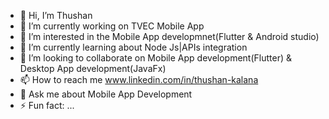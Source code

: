 - 👋 Hi, I’m Thushan
- 🔭 I’m currently working on TVEC Mobile App
- 👀 I’m interested in the Mobile App developmnet(Flutter & Android studio)
- 🌱 I’m currently learning about Node Js|APIs integration
- 💞️ I’m looking to collaborate on Mobile App development(Flutter) & Desktop App development(JavaFx)
- 📫 How to reach me www.linkedin.com/in/thushan-kalana
- 💬 Ask me about Mobile App Development
- ⚡ Fun fact: ...

<!---
ThushaAndroid/ThushaAndroid is a ✨ special ✨ repository because its `README.md` (this file) appears on your GitHub profile.
You can click the Preview link to take a look at your changes.
--->
